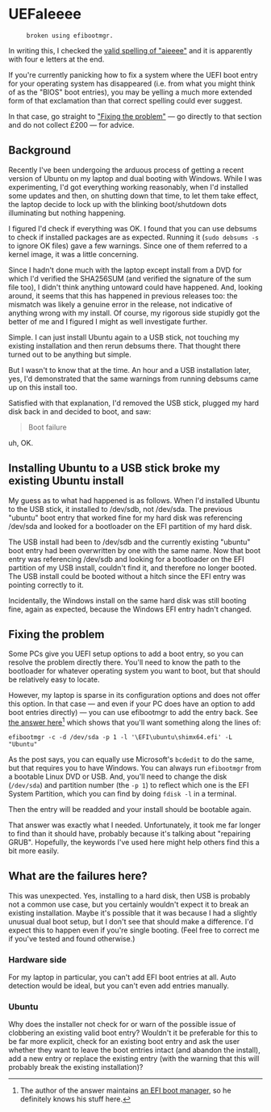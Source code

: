 # UEFaIeeee 

         broken using efibootmgr.

In writing this, I checked the [valid spelling of
"aieeee"](https://en.oxforddictionaries.com/definition/aie) and it is
apparently with four e letters at the end.

If you're currently panicking how to fix a system where the UEFI boot
entry for your operating system has disappeared (i.e. from what you
might think of as the "BIOS" boot entries), you may be yelling a much
more extended form of that exclamation than that correct spelling could
ever suggest.

In that case, go straight to ["Fixing the problem"](#fixing-the-problem)
— go directly to that section and do not collect £200 — for advice.

## Background

Recently I've been undergoing the arduous process of getting a recent
version of Ubuntu on my laptop and dual booting with Windows. While I
was experimenting, I'd got everything working reasonably, when I'd
installed some updates and then, on shutting down that time, to let them
take effect, the laptop decide to lock up with the blinking
boot/shutdown dots illuminating but nothing happening.

I figured I'd check if everything was OK. I found that you can use
debsums to check if installed packages are as expected. Running it
(`sudo debsums -s` to ignore OK files) gave a few warnings. Since one of
them referred to a kernel image, it was a little concerning.

Since I hadn't done much with the laptop except install from a DVD for
which I'd verified the SHA256SUM (and verified the signature of the sum
file too), I didn't think anything untoward could have happened. And,
looking around, it seems that this has happened in previous releases
too: the mismatch was likely a genuine error in the release, not
indicative of anything wrong with my install. Of course, my rigorous
side stupidly got the better of me and I figured I might as well
investigate further.

Simple. I can just install Ubuntu again to a USB stick, not touching my
existing installation and then rerun debsums there. That thought there 
turned out to be anything but simple.

But I wasn't to know that at the time. An hour and a USB installation
later, yes, I'd demonstrated that the same warnings from running debsums
came up on this install too.

Satisfied with that explanation, I'd removed the USB stick, plugged my
hard disk back in and decided to boot, and saw:

> Boot failure

uh, OK.

## Installing Ubuntu to a USB stick broke my existing Ubuntu install

My guess as to what had happened is as follows. When I'd installed
Ubuntu to the USB stick, it installed to /dev/sdb, not /dev/sda. The
previous "ubuntu" boot entry that worked fine for my hard disk was
referencing /dev/sda and looked for a bootloader on the EFI partition of
my hard disk.

The USB install had been to /dev/sdb and the currently existing "ubuntu"
boot entry had been overwritten by one with the same name. Now that boot
entry was referencing /dev/sdb and looking for a bootloader on the EFI
partition of my USB install, couldn't find it, and therefore no longer
booted. The USB install could be booted without a hitch since the EFI
entry was pointing correctly to it.

Incidentally, the Windows install on the same hard disk was still
booting fine, again as expected, because the Windows EFI entry hadn't
changed.

## Fixing the problem

Some PCs give you UEFI setup options to add a boot entry, so you can
resolve the problem directly there. You'll need to know the path to the
bootloader for whatever operating system you want to boot, but that
should be relatively easy to locate.

However, my laptop is sparse in its configuration options and does not
offer this option. In that case — and even if your PC does have an
option to add boot entries directly) — you can use efibootmgr to add the
entry back. See [the answer here](https://superuser.com/a/697012)[^1] which
shows that you'll want something along the lines of:

```
efibootmgr -c -d /dev/sda -p 1 -l '\EFI\ubuntu\shimx64.efi' -L "Ubuntu"
```

As the post says, you can equally use Microsoft's `bcdedit` to do the
same, but that requires you to have Windows. You can always run
`efibootmgr` from a bootable Linux DVD or USB. And, you'll need to
change the disk (`/dev/sda`) and partition number (the `-p 1`) to
reflect which one is the EFI System Partition, which you can find by
doing `fdisk -l` in a terminal.

Then the entry will be readded and your install should be bootable
again.

That answer was exactly what I needed. Unfortunately, it took me far
longer to find than it should have, probably because it's talking about
"repairing GRUB". Hopefully, the keywords I've used here might help
others find this a bit more easily.

## What are the failures here?

This was unexpected. Yes, installing to a hard disk, then USB is
probably not a common use case, but you certainly wouldn't expect it to
break an existing installation. Maybe it's possible that it was because
I had a slightly unusual dual boot setup, but I don't see that should
make a difference. I'd expect this to happen even if you're single
booting. (Feel free to correct me if you've tested and found otherwise.)

### Hardware side

For my laptop in particular, you can't add EFI boot entries at all.
Auto detection would be ideal, but you can't even add entries manually.

### Ubuntu

Why does the installer not check for or warn of the possible issue of
clobbering an existing valid boot entry? Wouldn't it be preferable for
this to be far more explicit, check for an existing boot entry and ask
the user whether they want to leave the boot entries intact (and abandon
the install), add a new entry or replace the existing entry (with the
warning that this will probably break the existing installation)?

[^1]: The author of the answer maintains [an EFI boot
manager](https://en.wikipedia.org/wiki/REFInd), so he definitely knows
his stuff here.

